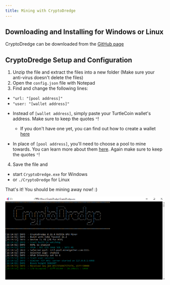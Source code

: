 ```yaml
---
title: Mining with CryptoDredge
---
```


## Downloading and Installing for Windows or Linux

CryptoDredge can be downloaded from the [GitHub page](https://github.com/technobyl/CryptoDredge/releases)

## CryptoDredge Setup and Configuration

1. Unzip the file and extract the files into a new folder (Make sure your anti-virus doesn't delete the files)
2. Open the `config.json` file with Notepad
3. Find and change the following lines:

* `"url: "[pool address]"`
* `"user: "[wallet address]"`

- Instead of `[wallet address]`, simply paste your TurtleCoin wallet's address. Make sure to keep the quotes `"`!
  - If you don't have one yet, you can find out how to create a wallet [here](../wallets/Making-a-Wallet)

- In place of `[pool address]`, you'll need to choose a pool to mine towards. You can learn more about them [here](Pools). Again make sure to keep the quotes `"`!

4.  Save the file and
  * start `CryptoDredge.exe` for Windows
  *  or `./CryptoDredge` for Linux

That's it! You should be mining away now! :)

![cryptodredge-working](../../assets/cryptodredge-working.png)
